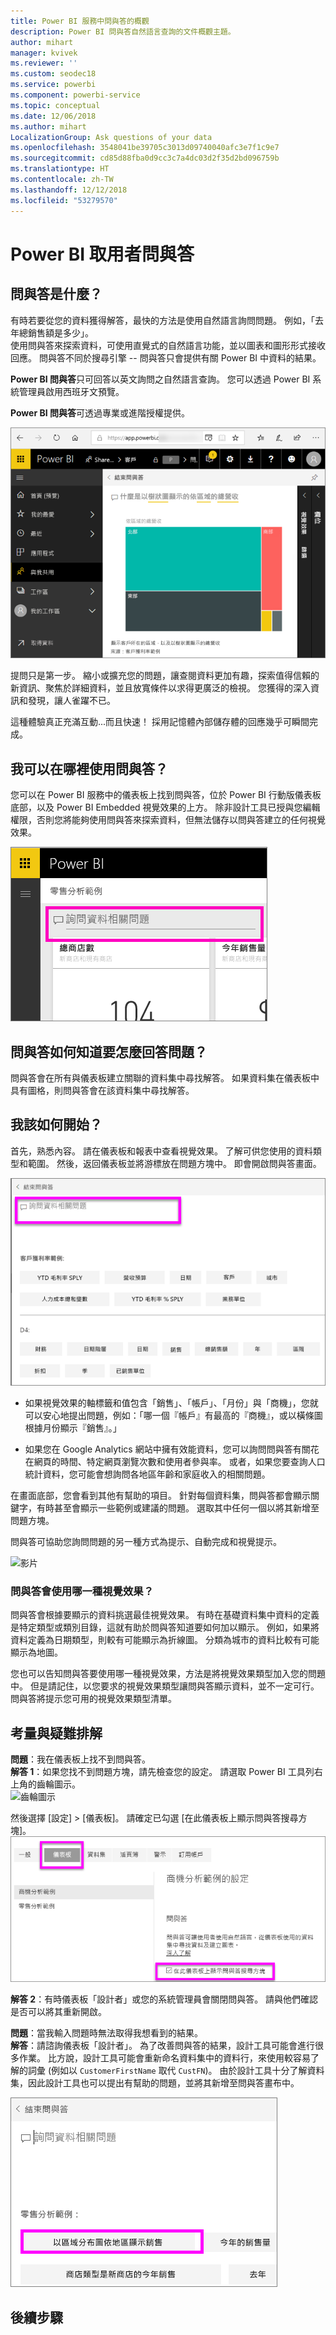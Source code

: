 ```yaml
---
title: Power BI 服務中問與答的概觀
description: Power BI 問與答自然語言查詢的文件概觀主題。
author: mihart
manager: kvivek
ms.reviewer: ''
ms.custom: seodec18
ms.service: powerbi
ms.component: powerbi-service
ms.topic: conceptual
ms.date: 12/06/2018
ms.author: mihart
LocalizationGroup: Ask questions of your data
ms.openlocfilehash: 3548041be39705c3013d09740040afc3e7f1c9e7
ms.sourcegitcommit: cd85d88fba0d9cc3c7a4dc03d2f35d2bd096759b
ms.translationtype: HT
ms.contentlocale: zh-TW
ms.lasthandoff: 12/12/2018
ms.locfileid: "53279570"
---
```

# <a name="qa-for-power-bi-consumers"></a>Power BI **取用者**問與答
## <a name="what-is-qa"></a>問與答是什麼？
有時若要從您的資料獲得解答，最快的方法是使用自然語言詢問問題。 例如，「去年總銷售額是多少」。  
使用問與答來探索資料，可使用直覺式的自然語言功能，並以圖表和圖形形式接收回應。 問與答不同於搜尋引擎 -- 問與答只會提供有關 Power BI 中資料的結果。

**Power BI 問與答**只可回答以英文詢問之自然語言查詢。 您可以透過 Power BI 系統管理員啟用西班牙文預覽。

**Power BI 問與答**可透過專業或進階授權提供。 
>

![問與答建立的矩形式樹狀結構圖](media/end-user-q-and-a/power-bi-qna.png)

提問只是第一步。  縮小或擴充您的問題，讓查閱資料更加有趣，探索值得信賴的新資訊、聚焦於詳細資料，並且放寬條件以求得更廣泛的檢視。 您獲得的深入資訊和發現，讓人雀躍不已。

這種體驗真正充滿互動...而且快速！ 採用記憶體內部儲存體的回應幾乎可瞬間完成。

## <a name="where-can-i-use-qa"></a>我可以在哪裡使用問與答？
您可以在 Power BI 服務中的儀表板上找到問與答，位於 Power BI 行動版儀表板底部，以及 Power BI Embedded 視覺效果的上方。 除非設計工具已授與您編輯權限，否則您將能夠使用問與答來探索資料，但無法儲存以問與答建立的任何視覺效果。

![問題方塊](media/end-user-q-and-a/powerbi-qna.png)

## <a name="how-does-qa-know-how-to-answer-questions"></a>問與答如何知道要怎麼回答問題？
問與答會在所有與儀表板建立關聯的資料集中尋找解答。 如果資料集在儀表板中具有圖格，則問與答會在該資料集中尋找解答。 

## <a name="how-do-i-start"></a>我該如何開始？
首先，熟悉內容。 請在儀表板和報表中查看視覺效果。 了解可供您使用的資料類型和範圍。 然後，返回儀表板並將游標放在問題方塊中。 即會開啟問與答畫面。

![問與答畫面](media/end-user-q-and-a/power-bi-qna-screen.png) 

* 如果視覺效果的軸標籤和值包含「銷售」、「帳戶」、「月份」與「商機」，您就可以安心地提出問題，例如：「哪一個『帳戶』有最高的『商機』，或以橫條圖根據月份顯示『銷售』。」

* 如果您在 Google Analytics 網站中擁有效能資料，您可以詢問問與答有關花在網頁的時間、特定網頁瀏覽次數和使用者參與率。 或者，如果您要查詢人口統計資料，您可能會想詢問各地區年齡和家庭收入的相關問題。

在畫面底部，您會看到其他有幫助的項目。 針對每個資料集，問與答都會顯示關鍵字，有時甚至會顯示一些範例或建議的問題。 選取其中任何一個以將其新增至問題方塊。 

問與答可協助您詢問問題的另一種方式為提示、自動完成和視覺提示。 

![影片](media/end-user-q-and-a/qa.gif) 


### <a name="which-visualization-does-qa-use"></a>問與答會使用哪一種視覺效果？
問與答會根據要顯示的資料挑選最佳視覺效果。 有時在基礎資料集中資料的定義是特定類型或類別目錄，這就有助於問與答知道要如何加以顯示。 例如，如果將資料定義為日期類型，則較有可能顯示為折線圖。 分類為城市的資料比較有可能顯示為地圖。

您也可以告知問與答要使用哪一種視覺效果，方法是將視覺效果類型加入您的問題中。 但是請記住，以您要求的視覺效果類型讓問與答顯示資料，並不一定可行。 問與答將提示您可用的視覺效果類型清單。

## <a name="considerations-and-troubleshooting"></a>考量與疑難排解
**問題**：我在儀表板上找不到問與答。    
**解答 1**：如果您找不到問題方塊，請先檢查您的設定。 請選取 Power BI 工具列右上角的齒輪圖示。   
![齒輪圖示](media/end-user-q-and-a/power-bi-settings.png)

然後選擇 [設定] > [儀表板]。 請確定已勾選 [在此儀表板上顯示問與答搜尋方塊]。
![儀表板的問與答設定](media/end-user-q-and-a/power-bi-turn-on.png)  


**解答 2**：有時儀表板「設計者」或您的系統管理員會關閉問與答。 請與他們確認是否可以將其重新開啟。   

**問題**：當我輸入問題時無法取得我想看到的結果。    
**解答**：請諮詢儀表板「設計者」。 為了改善問與答的結果，設計工具可能會進行很多作業。 比方說，設計工具可能會重新命名資料集中的資料行，來使用較容易了解的詞彙 (例如以 `CustomerFirstName` 取代 `CustFN`)。 由於設計工具十分了解資料集，因此設計工具也可以提出有幫助的問題，並將其新增至問與答畫布中。

![精選問題概述](media/end-user-q-and-a/power-bi-featured-q.png)

## <a name="next-steps"></a>後續步驟

